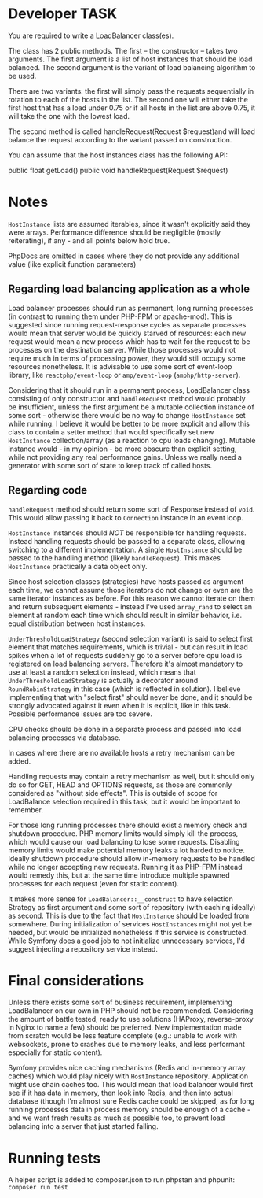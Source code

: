 # Developer TASK

You are required to write a LoadBalancer class(es).

The class has 2 public methods.
The first – the constructor – takes two arguments. The first argument is a list of host instances that should be load balanced.
The second argument is the variant of load balancing algorithm to be used.

There are two variants: the first will simply pass the requests sequentially in rotation to each of the hosts in the list.
The second one will either take the first host that has a load under 0.75 or if all hosts in the list are above 0.75, it
will take the one with the lowest load.

The second method is called handleRequest(Request $request)and will load balance the request according to the variant passed on construction.

You can assume that the host instances class has the following API:

public float getLoad()
public void handleRequest(Request $request)

# Notes

`HostInstance` lists are assumed iterables, since it wasn't explicitly said they were arrays. Performance difference
should be negligible (mostly reiterating), if any - and all points below hold true.

PhpDocs are omitted in cases where they do not provide any additional value (like explicit function parameters)

## Regarding load balancing application as a whole

Load balancer processes should run as permanent, long running processes (in contrast to running them under PHP-FPM or
apache-mod). This is suggested since running request-response cycles as separate processes would mean that server
would be quickly starved of resources: each new request would mean a new process which has to wait for the request
to be processes on the destination server. While those processes would not require much in terms of processing power,
they would still occupy some resources nonetheless.
It is advisable to use some sort of event-loop library, like `reactphp/event-loop` or `amp/event-loop` (`amphp/http-server`).

Considering that it should run in a permanent process, LoadBalancer class consisting of only constructor and
`handleRequest` method would probably be insufficient, unless the first argument be a mutable collection instance of
some sort - otherwise there would be no way to change `HostInstance` set while running. I believe it would be better to be
more explicit and allow this class to contain a setter method that would specifically set new `HostInstance` collection/array
(as a reaction to cpu loads changing).
Mutable instance would - in my opinion - be more obscure than explicit setting, while not providing any real performance
gains. Unless we really need a generator with some sort of state to keep track of called hosts.

## Regarding code

`handleRequest` method should return some sort of Response instead of `void`. This would allow passing it back to
`Connection` instance in an event loop.

`HostInstance` instances should *NOT* be responsible for handling requests. Instead handling requests should be passed
to a separate class, allowing switching to a different implementation. A single `HostInstance` should be passed to the
handling method (likely `handleRequest`). This makes `HostInstance` practically a data object only.

Since host selection classes (strategies) have hosts passed as argument each time, we cannot assume those iterators
do not change or even are the same iterator instances as before. For this reason we cannot iterate on them and return
subsequent elements - instead I've used `array_rand` to select an element at random each time which should result in
similar behavior, i.e. equal distribution between host instances.

`UnderThresholdLoadStrategy` (second selection variant) is said to select first element that matches requirements,
which is trivial - but can result in load spikes when a lot of requests suddenly go to a server before cpu load is registered
on load balancing servers. Therefore it's almost mandatory to use at least a random selection instead, which means
that `UnderThresholdLoadStrategy` is actually a decorator around `RoundRobinStrategy` in this case (which is reflected
in solution).
I believe implementing that with "select first" should never be done, and it should be strongly advocated against it
even when it is explicit, like in this task. Possible performance issues are too severe.

CPU checks should be done in a separate process and passed into load balancing processes via database.

In cases where there are no available hosts a retry mechanism can be added.

Handling requests may contain a retry mechanism as well, but it should only do so for GET, HEAD and OPTIONS requests,
as those are commonly considered as "without side effects". This is outside of scope for LoadBalance selection required
in this task, but it would be important to remember.

For those long running processes there should exist a memory check and shutdown procedure. PHP memory limits would
simply kill the process, which would cause our load balancing to lose some requests. Disabling memory limits would
make potential memory leaks a lot harded to notice. Ideally shutdown procedure should allow in-memory requests to be handled
while no longer accepting new requests.
Running it as PHP-FPM instead would remedy this, but at the same time introduce multiple spawned processes for each request
(even for static content).

It makes more sense for `LoadBalancer::__construct` to have selection Strategy as first argument and some sort of
repository (with caching ideally) as second. This is due to the fact that `HostInstance` should be loaded from somewhere.
During initialization of services `HostInstance`s might not yet be needed, but would be initialized nonetheless if
this service is constructed. While Symfony does a good job to not initialize unnecessary services, I'd suggest injecting
a repository service instead.

# Final considerations

Unless there exists some sort of business requirement, implementing LoadBalancer on our own in PHP should not be
recommended. Considering the amount of battle tested, ready to use solutions (HAProxy, reverse-proxy in Nginx to name
a few) should be preferred. New implementation made from scratch would be less feature complete (e.g.: unable to work
with websockets, prone to crashes due to memory leaks, and less performant especially for static content).

Symfony provides nice caching mechanisms (Redis and in-memory array caches) which would play nicely with `HostInstance`
repository. Application might use chain caches too. This would mean that load balancer would first see if it has data
in memory, then look into Redis, and then into actual database (though I'm almost sure Redis cache could be skipped,
as for long running processes data in process memory should be enough of a cache - and we want fresh results as much as
possible too, to prevent load balancing into a server that just started failing.

# Running tests

A helper script is added to composer.json to run phpstan and phpunit:
`composer run test`
